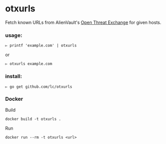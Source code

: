 # otxurls
Fetch known URLs from AlienVault's [Open Threat Exchange](https://otx.alienvault.com) for given hosts.

### usage:
```
▻ printf 'example.com' | otxurls
```

or

```
▻ otxurls example.com
```

### install:
```
▻ go get github.com/lc/otxurls
```


### Docker

Build
```
docker build -t otxurls .
```

Run
```
docker run --rm -t otxurls <url>
```
